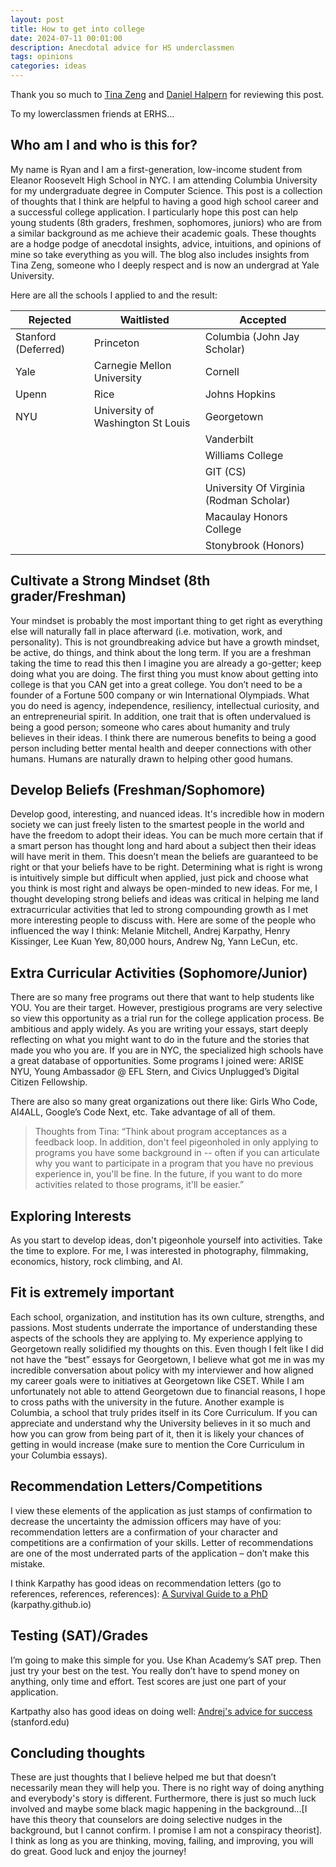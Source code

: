 ```yaml
---
layout: post
title: How to get into college
date: 2024-07-11 00:01:00
description: Anecdotal advice for HS underclassmen
tags: opinions
categories: ideas
---
```



Thank you so much to [Tina Zeng](https://www.linkedin.com/in/xinjie-tina-zeng/) and [Daniel Halpern](https://www.linkedin.com/in/daniel-halpern-424739264/) for reviewing this post.

To my lowerclassmen friends at ERHS…

## Who am I and who is this for?

My name is Ryan and I am a first-generation, low-income student from Eleanor Roosevelt High School in NYC. I am attending Columbia University for my undergraduate degree in Computer Science. This post is a collection of thoughts that I think are helpful to having a good high school career and a successful college application. I particularly hope this post can help young students (8th graders, freshmen, sophomores, juniors) who are from a similar background as me achieve their academic goals. These thoughts are a hodge podge of anecdotal insights, advice, intuitions, and opinions of mine so take everything as you will. The blog also includes insights from Tina Zeng, someone who I deeply respect and is now an undergrad at Yale University.

Here are all the schools I applied to and the result:

| Rejected   | Waitlisted                        | Accepted                              |
|------------|-----------------------------------|---------------------------------------|
| Stanford (Deferred) | Princeton                | Columbia (John Jay Scholar)           |
| Yale       | Carnegie Mellon University        | Cornell                               |
| Upenn      | Rice                              | Johns Hopkins                         |
| NYU        | University of Washington St Louis | Georgetown                            |
|            |                                   | Vanderbilt                            |
|            |                                   | Williams College                      |
|            |                                   | GIT (CS)                              |
|            |                                   | University Of Virginia (Rodman Scholar)|
|            |                                   | Macaulay Honors College               |
|            |                                   | Stonybrook (Honors)                   |


## Cultivate a Strong Mindset  (8th grader/Freshman)

Your mindset is probably the most important thing to get right as everything else will naturally fall in place afterward (i.e. motivation, work, and personality). This is not groundbreaking advice but have a growth mindset, be active, do things, and think about the long term. If you are a freshman taking the time to read this then I imagine you are already a go-getter; keep doing what you are doing.
The first thing you must know about getting into college is that you CAN get into a great college. You don’t need to be a founder of a Fortune 500 company or win International Olympiads. What you do need is agency, independence, resiliency, intellectual curiosity, and an entrepreneurial spirit. In addition, one trait that is often undervalued is being a good person; someone who cares about humanity and truly believes in their ideas. I think there are numerous benefits to being a good person including better mental health and deeper connections with other humans. Humans are naturally drawn to helping other good humans.

## Develop Beliefs (Freshman/Sophomore)

Develop good, interesting, and nuanced ideas. It's incredible how in modern society we can just freely listen to the smartest people in the world and have the freedom to adopt their ideas. You can be much more certain that if a smart person has thought long and hard about a subject then their ideas will have merit in them. This doesn’t mean the beliefs are guaranteed to be right or that your beliefs have to be right. Determining what is right is wrong is intuitively simple but difficult when applied, just pick and choose what you think is most right and always be open-minded to new ideas.
For me, I thought developing strong beliefs and ideas was critical in helping me land extracurricular activities that led to strong compounding growth as I met more interesting people to discuss with. Here are some of the people who influenced the way I think: Melanie Mitchell, Andrej Karpathy, Henry Kissinger, Lee Kuan Yew, 80,000 hours, Andrew Ng, Yann LeCun, etc.


## Extra Curricular Activities (Sophomore/Junior)

There are so many free programs out there that want to help students like YOU. You are their target. However, prestigious programs are very selective so view this opportunity as a trial run for the college application process. Be ambitious and apply widely. As you are writing your essays, start deeply reflecting on what you might want to do in the future and the stories that made you who you are. 
If you are in NYC, the specialized high schools have a great database of opportunities. 
Some programs I joined were: ARISE NYU, Young Ambassador @ EFL Stern, and Civics Unplugged’s Digital Citizen Fellowship.

There are also so many great organizations out there like: Girls Who Code, AI4ALL, Google’s Code Next, etc. Take advantage of all of them.


> Thoughts from Tina:
	“Think about program acceptances as a feedback loop. In addition, don't feel pigeonholed in only applying to programs you have some background in -- often if you can articulate why you want to participate in a program that you have no previous experience in, you'll be fine. In the future, if you want to do more activities related to those programs, it'll be easier.”


## Exploring Interests

As you start to develop ideas, don't pigeonhole yourself into activities. Take the time to explore. For me, I was interested in photography, filmmaking, economics, history, rock climbing, and AI.

## Fit is extremely important

Each school, organization, and institution has its own culture, strengths, and passions. Most students underrate the importance of understanding these aspects of the schools they are applying to. My experience applying to Georgetown really solidified my thoughts on this. Even though I felt like I did not have the “best” essays for Georgetown, I believe what got me in was my incredible conversation about policy with my interviewer and how aligned my career goals were to initiatives at Georgetown like CSET. While I am unfortunately not able to attend Georgetown due to financial reasons, I hope to cross paths with the university in the future. Another example is Columbia, a school that truly prides itself in its Core Curriculum. If you can appreciate and understand why the University believes in it so much and how you can grow from being part of it, then it is likely your chances of getting in would increase (make sure to mention the Core Curriculum in your Columbia essays). 

	
## Recommendation Letters/Competitions
I view these elements of the application as just stamps of confirmation to decrease the uncertainty the admission officers may have of you: recommendation letters are a confirmation of your character and competitions are a confirmation of your skills. Letter of recommendations are one of the most underrated parts of the application – don’t make this mistake.

I think Karpathy has good ideas on recommendation letters (go to references, references, references): [A Survival Guide to a PhD](https://karpathy.github.io/2016/09/07/phd/) (karpathy.github.io)

## Testing (SAT)/Grades
I’m going to make this simple for you. Use Khan Academy’s SAT prep. Then just try your best on the test. You really don’t have to spend money on anything, only time and effort. Test scores are just one part of your application.

Kartpathy also has good ideas on doing well: [Andrej's advice for success](https://cs.stanford.edu/people/karpathy/advice.html) (stanford.edu)

## Concluding thoughts
These are just thoughts that I believe helped me but that doesn’t necessarily mean they will help you. There is no right way of doing anything and everybody's story is different. Furthermore, there is just so much luck involved and maybe some black magic happening in the background…[I have this theory that counselors are doing selective nudges in the background, but I cannot confirm. I promise I am not a conspiracy theorist]. I think as long as you are thinking, moving, failing, and improving, you will do great. Good luck and enjoy the journey!
